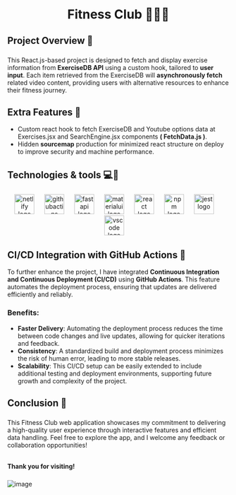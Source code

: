 <h1 align="center">Fitness Club 🏃‍♂️💪</h1>

###

<h2 align="left">Project Overview 🔎</h2>

###

<p align="left">This React.js-based project is designed to fetch and display exercise information from <b>ExerciseDB API</b> using a custom hook, tailored to <b>user input</b>. Each item retrieved from the ExerciseDB will <b>asynchronously fetch</b> related video content, providing users with alternative resources to enhance their fitness journey.</p>

###

<h2 align="left">Extra Features 🌟</h2>

-   Custom react hook to fetch ExerciseDB and Youtube options data at Exercises.jsx and SearchEngine.jsx components **( FetchData.js )**.
-   Hidden **sourcemap** production for minimized react structure on deploy to improve security and machine performance.
  
###

<h2 align="left">Technologies & tools 💻🔬</h2>

###

<div align="center">
  <img src="https://skillicons.dev/icons?i=netlify" height="45" alt="netlify logo"  />
  <img width="15" />
  <img src="https://skillicons.dev/icons?i=githubactions" height="45" alt="githubactins logo"  />
  <img width="15" />
  <img src="https://cdn.jsdelivr.net/gh/devicons/devicon/icons/fastapi/fastapi-original.svg" height="45" alt="fastapi logo"  />
  <img width="15" />
  <img src="https://skillicons.dev/icons?i=materialui" height="45" alt="materialui logo"  />
  <img width="15" />
  <img src="https://skillicons.dev/icons?i=react" height="45" alt="react logo"  />
  <img width="15" />
  <img src="https://cdn.jsdelivr.net/gh/devicons/devicon/icons/npm/npm-original-wordmark.svg" height="45" alt="npm logo"  />
  <img width="15" />
  <img src="https://skillicons.dev/icons?i=jest" height="45" alt="jest logo"  />
  <img width="15" />
  <img src="https://skillicons.dev/icons?i=vscode" height="45" alt="vscode logo"  />
  <img width="15" />
</div>

<h2 align="left">CI/CD Integration with GitHub Actions 🔄</h2>

To further enhance the project, I have integrated **Continuous Integration and Continuous Deployment (CI/CD)** using **GitHub Actions**. This feature automates the deployment process, ensuring that updates are delivered efficiently and reliably.

### Benefits:
- **Faster Delivery**: Automating the deployment process reduces the time between code changes and live updates, allowing for quicker iterations and feedback.
- **Consistency**: A standardized build and deployment process minimizes the risk of human error, leading to more stable releases.
- **Scalability**: This CI/CD setup can be easily extended to include additional testing and deployment environments, supporting future growth and complexity of the project.

###

<h2 align="left">Conclusion 🏁</h2>

###

<p align="left">This Fitness Club web application showcases my commitment to delivering a high-quality user experience through interactive features and efficient data handling. Feel free to explore the app, and I welcome any feedback or collaboration opportunities!<br><br>
  
**Thank you for visiting!**


###

![image](https://github.com/user-attachments/assets/9a0ad449-68c5-4fb4-92e1-9b93b82d46b1)
<br><br>

